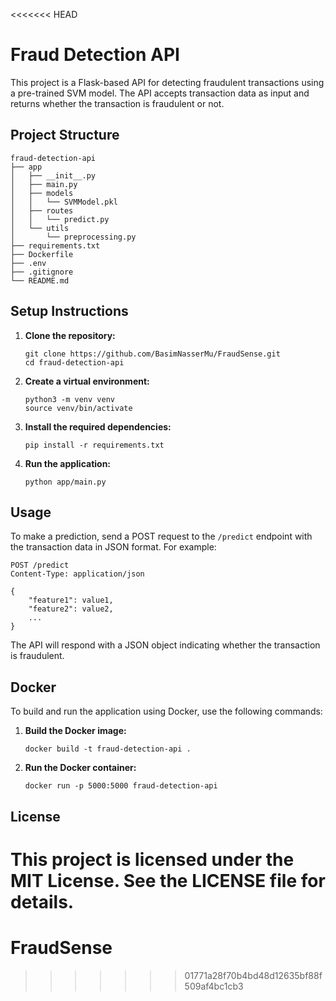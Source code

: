 <<<<<<< HEAD
# Fraud Detection API

This project is a Flask-based API for detecting fraudulent transactions using a pre-trained SVM model. The API accepts transaction data as input and returns whether the transaction is fraudulent or not.

## Project Structure

```
fraud-detection-api
├── app
│   ├── __init__.py
│   ├── main.py
│   ├── models
│   │   └── SVMModel.pkl
│   ├── routes
│   │   └── predict.py
│   └── utils
│       └── preprocessing.py
├── requirements.txt
├── Dockerfile
├── .env
├── .gitignore
└── README.md
```

## Setup Instructions

1. **Clone the repository:**
   ```
   git clone https://github.com/BasimNasserMu/FraudSense.git
   cd fraud-detection-api
   ```

2. **Create a virtual environment:**
   ```
   python3 -m venv venv
   source venv/bin/activate
   ```

3. **Install the required dependencies:**
   ```
   pip install -r requirements.txt
   ```

4. **Run the application:**
   ```
   python app/main.py
   ```

## Usage

To make a prediction, send a POST request to the `/predict` endpoint with the transaction data in JSON format. For example:

```
POST /predict
Content-Type: application/json

{
    "feature1": value1,
    "feature2": value2,
    ...
}
```

The API will respond with a JSON object indicating whether the transaction is fraudulent.

## Docker

To build and run the application using Docker, use the following commands:

1. **Build the Docker image:**
   ```
   docker build -t fraud-detection-api .
   ```

2. **Run the Docker container:**
   ```
   docker run -p 5000:5000 fraud-detection-api
   ```

## License

This project is licensed under the MIT License. See the LICENSE file for details.
=======
# FraudSense
>>>>>>> 01771a28f70b4bd48d12635bf88f509af4bc1cb3
